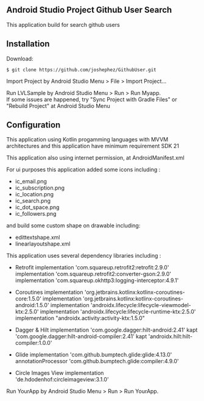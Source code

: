 ## Android Studio Project Github User Search

This application build for search github users


## Installation

Download:

    $ git clone https://github.com/joshephez/GithubUser.git

Import Project by Android Studio Menu > File > Import Project...

Run LVLSample by Android Studio Menu > Run > Run Myapp.  
If some issues are happened, try "Sync Project with Gradle Files" or "Rebuild Project" at Android Studio Menu

## Configuration

This application using Kotlin progamming languages with MVVM architectures
and this application have minimum requirement SDK 21  


This application also using internet permission, at AndroidManifest.xml

   <uses-permission android:name="android.permission.INTERNET"/>
   
   
For ui purposes this application added some icons including :

- ic_email.png
- ic_subscription.png
- ic_location.png
- ic_search.png
- ic_dot_space.png
- ic_followers.png

and build some custom shape on drawable including:

- edittextshape.xml
- linearlayoutshape.xml

   
This application uses several dependency libraries including :
 
 - Retrofit
    implementation 'com.squareup.retrofit2:retrofit:2.9.0'
    implementation 'com.squareup.retrofit2:converter-gson:2.9.0'
    implementation 'com.squareup.okhttp3:logging-interceptor:4.9.1'
    
  - Coroutines
    implementation 'org.jetbrains.kotlinx:kotlinx-coroutines-core:1.5.0'
    implementation 'org.jetbrains.kotlinx:kotlinx-coroutines-android:1.5.0'
    implementation 'androidx.lifecycle:lifecycle-viewmodel-ktx:2.5.0'
    implementation 'androidx.lifecycle:lifecycle-runtime-ktx:2.5.0'
    implementation "androidx.activity:activity-ktx:1.5.0"
    
  - Dagger & Hilt
    implementation 'com.google.dagger:hilt-android:2.41'
    kapt 'com.google.dagger:hilt-android-compiler:2.41'
    kapt 'androidx.hilt:hilt-compiler:1.0.0'
    
  - Glide
    implementation 'com.github.bumptech.glide:glide:4.13.0'
    annotationProcessor 'com.github.bumptech.glide:compiler:4.9.0'
    
  - Circle Images View
    implementation 'de.hdodenhof:circleimageview:3.1.0'


Run YourApp by Android Studio Menu > Run > Run YourApp.

